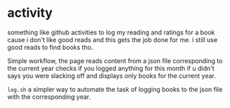 # activity
something like github activities to log my reading and ratings for a book
cause i don't like good reads and this gets the job done for me. 
i still use good reads to find books tho.

Simple workflow, the page reads content from a json file corresponding to the current year
checks if you logged anything for this month if u didn't says you were slacking off and displays only books for the current year.

```log.sh``` a simpler way to automate the task of logging books to the json file with the corresponding year.
